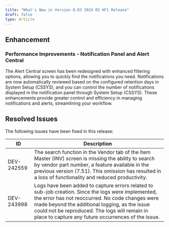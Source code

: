 ```yaml
---
title: "What's New in Version 8.03 2024 R2 HF1 Release"
draft: false
type: Article
---
```


## Enhancement

### Performance Improvements - Notification Panel and Alert Central
The Alert Central screen has been redesigned with enhanced filtering options, allowing you to quickly find the notifications you need. Notifications are now automatically reviewed based on the configured retention days in System Setup (CSSYS), and you can control the number of notifications displayed in the notification panel through System Setup (CSSYS). These enhancements provide greater control and efficiency in managing notifications and alerts, streamlining your workflow.

## Resolved Issues

The following issues have been fixed in this release:

| ID          | Description                                                                                                          |
|-------------|----------------------------------------------------------------------------------------------------------------------|
| DEV-242559  | The search function in the Vendor tab of the Item Master (INV) screen is missing the ability to search by vendor part number, a feature available in the previous version (7.51). This omission has resulted in a loss of functionality and reduced productivity. |
| DEV-243998  | Logs have been added to capture errors related to sub-job creation. Since the logs were implemented, the error has not reoccurred. No code changes were made beyond the additional logging, as the issue could not be reproduced. The logs will remain in place to capture any future occurrences of the issue. |


